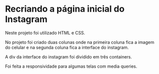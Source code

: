# Recriando a página inicial do Instagram

Neste projeto foi utilizado HTML e CSS.

No projeto foi criado duas colunas onde na primeira coluna fica a imagem do celular e na segunda coluna fica a interface do instagram.

A div da interface do instagram foi dividido em três containers.

Foi feita a responsividade para algumas telas com media queries.
